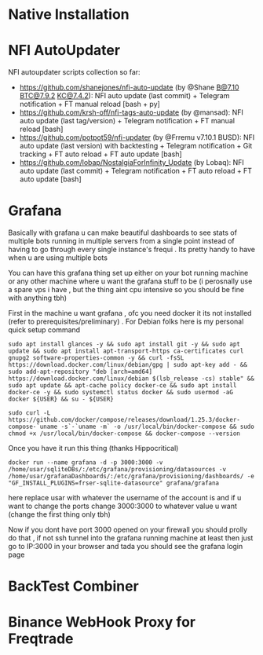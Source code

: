 # Native Installation

# NFI AutoUpdater

NFI autoupdater scripts collection so far:
- https://github.com/shanejones/nfi-auto-update (by @Shane B@7.10 BTC@7.9.2 KC@7.4.2): NFI auto update (last commit) + Telegram notification + FT manual reload [bash + py]
- https://github.com/krsh-off/nfi-tags-auto-update (by @mansad):  NFI auto update  (last tag/version) + Telegram notification + FT manual reload [bash]
- https://github.com/potpot59/nfi-updater (by @Frremu v7.10.1 BUSD): NFI auto update  (last version) with backtesting + Telegram notification + Git tracking + FT auto reload + FT auto update [bash]
- https://github.com/lobap/NostalgiaForInfinity_Update (by Lobaq): NFI auto update (last commit) + Telegram notification + FT auto reload + FT auto update [bash]

# Grafana

Basically with grafana u can make beautiful dashboards to see stats of multiple bots running in multiple servers from a single point instead of having to go through every single instance's frequi . Its pretty handy to have when u are using multiple bots

You can have this grafana thing set up either on your bot running machine or any other machine where u want the grafana stuff to be (i perosnally use a spare vps i have , but the thing aint cpu intensive so you should be fine with anything tbh)

First in the machine u want grafana , ofc you need docker it its not installed (refer to prerequisites/preliminary) .
For Debian folks here is my personal quick setup command
```
sudo apt install glances -y && sudo apt install git -y && sudo apt update && sudo apt install apt-transport-https ca-certificates curl gnupg2 software-properties-common -y && curl -fsSL https://download.docker.com/linux/debian/gpg | sudo apt-key add - && sudo add-apt-repository "deb [arch=amd64] https://download.docker.com/linux/debian $(lsb_release -cs) stable" && sudo apt update && apt-cache policy docker-ce && sudo apt install docker-ce -y && sudo systemctl status docker && sudo usermod -aG docker ${USER} && su - ${USER}
```

```
sudo curl -L https://github.com/docker/compose/releases/download/1.25.3/docker-compose-`uname -s`-`uname -m` -o /usr/local/bin/docker-compose && sudo chmod +x /usr/local/bin/docker-compose && docker-compose --version
```

Once you have it run this thing (thanks Hippocritical)
```
docker run --name grafana -d -p 3000:3000 -v /home/usar/sqliteDBs/:/etc/grafana/provisioning/datasources -v /home/usar/grafanaDashboards/:/etc/grafana/provisioning/dashboards/ -e "GF_INSTALL_PLUGINS=frser-sqlite-datasource" grafana/grafana
```
here replace usar with whatever the username of the account is and  if u want to change the ports change 3000:3000 to whatever value u want (change the first thing only tbh)

Now if you dont have port 3000 opened on your firewall you should prolly do that , if not ssh tunnel into the grafana running machine at least
then just go to IP:3000 in your browser and tada you should see the grafana login page





# BackTest Combiner

# Binance WebHook Proxy for Freqtrade